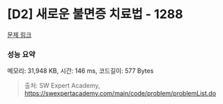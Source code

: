 # [D2] 새로운 불면증 치료법 - 1288 

[문제 링크](https://swexpertacademy.com/main/code/problem/problemDetail.do?contestProbId=AV18_yw6I9MCFAZN) 

### 성능 요약

메모리: 31,948 KB, 시간: 146 ms, 코드길이: 577 Bytes



> 출처: SW Expert Academy, https://swexpertacademy.com/main/code/problem/problemList.do